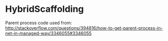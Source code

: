 # HybridScaffolding


Parent process code used from:
http://stackoverflow.com/questions/394816/how-to-get-parent-process-in-net-in-managed-way/3346055#3346055
